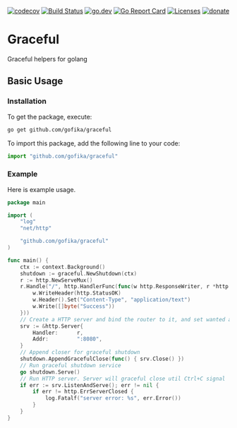 [![codecov](https://codecov.io/gh/gofika/graceful/branch/main/graph/badge.svg)](https://codecov.io/gh/gofika/graceful)
[![Build Status](https://github.com/gofika/graceful/workflows/build/badge.svg)](https://github.com/gofika/graceful)
[![go.dev](https://img.shields.io/badge/go.dev-reference-007d9c?logo=go&logoColor=white)](https://pkg.go.dev/github.com/gofika/graceful)
[![Go Report Card](https://goreportcard.com/badge/github.com/gofika/graceful)](https://goreportcard.com/report/github.com/gofika/graceful)
[![Licenses](https://img.shields.io/github/license/gofika/graceful)](LICENSE)
[![donate](https://img.shields.io/badge/Donate-PayPal-green.svg)](https://www.buymeacoffee.com/illi)

# Graceful

Graceful helpers for golang

## Basic Usage

### Installation

To get the package, execute:

```bash
go get github.com/gofika/graceful
```

To import this package, add the following line to your code:

```js
import "github.com/gofika/graceful"
```

### Example

Here is example usage.

```go
package main

import (
    "log"
    "net/http"

    "github.com/gofika/graceful"
)

func main() {
    ctx := context.Background()
    shutdown := graceful.NewShutdown(ctx)
	r := http.NewServeMux()
	r.Handle("/", http.HandlerFunc(func(w http.ResponseWriter, r *http.Request) {
        w.WriteHeader(http.StatusOK)
    	w.Header().Set("Content-Type", "application/text")
    	w.Write([]byte("Success"))
	}))
	// Create a HTTP server and bind the router to it, and set wanted address
	srv := &http.Server{
		Handler:      r,
		Addr:         ":8080",
	}
    // Append closer for graceful shutdown
    shutdown.AppendGracefulClose(func() { srv.Close() })
    // Run graceful shutdown service
    go shutdown.Serve()
    // Run HTTP server. Server will graceful close util Ctrl+C signal
    if err := srv.ListenAndServe(); err != nil {
		if err != http.ErrServerClosed {
            log.Fatalf("server error: %s", err.Error())
		}
	}
}
```
